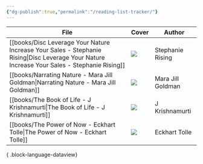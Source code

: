 ```yaml
---
{"dg-publish":true,"permalink":"/reading-list-tracker/"}
---
```


| File                                                                                                                                            | Cover                                                                                                                | Author            |
| ----------------------------------------------------------------------------------------------------------------------------------------------- | -------------------------------------------------------------------------------------------------------------------- | ----------------- |
| [[books/Disc Leverage Your Nature Increase Your Sales - Stephanie Rising\|Disc Leverage Your Nature Increase Your Sales - Stephanie Rising]] | ![](http://books.google.com/books/content?id=cGnCoAEACAAJ&printsec=frontcover&img=1&zoom=1&source=gbs_api)           | Stephanie Rising  |
| [[books/Narrating Nature - Mara Jill Goldman\|Narrating Nature - Mara Jill Goldman]]                                                         | ![](http://books.google.com/books/content?id=mVoAEAAAQBAJ&printsec=frontcover&img=1&zoom=1&edge=curl&source=gbs_api) | Mara Jill Goldman |
| [[books/The Book of Life - J Krishnamurti\|The Book of Life - J Krishnamurti]]                                                               | ![](http://books.google.com/books/content?id=lLMa6isBtk8C&printsec=frontcover&img=1&zoom=1&edge=curl&source=gbs_api) | J Krishnamurti    |
| [[books/The Power of Now - Eckhart Tolle\|The Power of Now - Eckhart Tolle]]                                                                 | ![](http://books.google.com/books/content?id=sQYqRCIhFAMC&printsec=frontcover&img=1&zoom=1&edge=curl&source=gbs_api) | Eckhart Tolle     |

{ .block-language-dataview}
